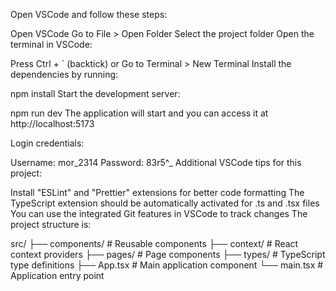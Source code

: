 Open VSCode and follow these steps:

Open VSCode
Go to File > Open Folder
Select the project folder
Open the terminal in VSCode:

Press Ctrl + ` (backtick) or
Go to Terminal > New Terminal
Install the dependencies by running:


npm install
Start the development server:


npm run dev
The application will start and you can access it at http://localhost:5173

Login credentials:

Username: mor_2314
Password: 83r5^_
Additional VSCode tips for this project:

Install "ESLint" and "Prettier" extensions for better code formatting
The TypeScript extension should be automatically activated for .ts and .tsx files
You can use the integrated Git features in VSCode to track changes
The project structure is:


src/
  ├── components/     # Reusable components
  ├── context/       # React context providers
  ├── pages/         # Page components
  ├── types/         # TypeScript type definitions
  ├── App.tsx        # Main application component
  └── main.tsx       # Application entry point